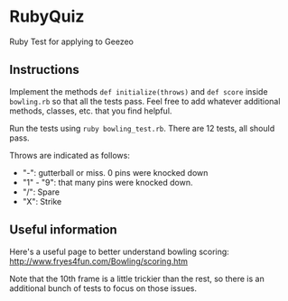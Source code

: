 # RubyQuiz

Ruby Test for applying to Geezeo

## Instructions

Implement the methods `def initialize(throws)` and `def score` inside `bowling.rb` so that all the tests pass.  Feel free to add whatever additional methods, classes, etc. that you find helpful.

Run the tests using `ruby bowling_test.rb`.  There are 12 tests, all should pass.

Throws are indicated as follows:

* "-": gutterball or miss.  0 pins were knocked down
* "1" - "9": that many pins were knocked down.
* "/": Spare
* "X": Strike

## Useful information

Here's a useful page to better understand bowling scoring: http://www.fryes4fun.com/Bowling/scoring.htm

Note that the 10th frame is a little trickier than the rest, so there is an additional bunch of tests to focus on those issues.
